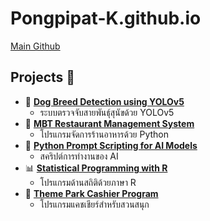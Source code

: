 # Pongpipat-K.github.io
[Main Github](https://github.com/Pongpipat-K/Pongpipat-K.github.io)
## Projects 🎉

- 🐶 **[Dog Breed Detection using YOLOv5](https://github.com/Pongpipat-K/Pongpipat-K.github.io/tree/554e325cd33aa0e0f949159c929aeb2a60709d66/Dog%20Breed%20Detection%20using%20YOLOv5)**
  - ระบบตรวจจับสายพันธุ์สุนัขด้วย YOLOv5
- 🍴 **[MBT Restaurant Management System](https://github.com/Pongpipat-K/Pongpipat-K.github.io/tree/19d03d0802efad52b558d353af2b23963b606484/MBT%20resturant%20use%20Python)**
  - โปรแกรมจัดการร้านอาหารด้วย Python
- 🧠 **[Python Prompt Scripting for AI Models]([https://github.com/username/Python-Prompt-Scripting-AI](https://github.com/Pongpipat-K/Pongpipat-K.github.io/tree/19d03d0802efad52b558d353af2b23963b606484/Python%20Prompt%20Scripting%20for%20AI%20Models))**
  - สคริปต์การทำงานของ AI
- 📊 **[Statistical Programming with R]([https://github.com/username/Statistic-Programming-R](https://github.com/Pongpipat-K/Pongpipat-K.github.io/tree/19d03d0802efad52b558d353af2b23963b606484/Statistic%20Programing%20use%20R%20language))**
  - โปรแกรมด้านสถิติด้วยภาษา R
- 🎢 **[Theme Park Cashier Program]([https://github.com/username/Theme-Park-Cashier-Cpp](https://github.com/Pongpipat-K/Pongpipat-K.github.io/tree/19d03d0802efad52b558d353af2b23963b606484/Theme%20park%20cashier%20Program%20use%20C%2B%2B))**
  - โปรแกรมแคชเชียร์สำหรับสวนสนุก

